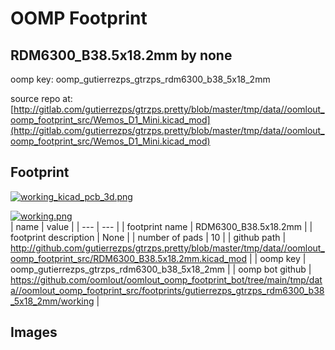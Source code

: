 # OOMP Footprint  
## RDM6300_B38.5x18.2mm  by none  
  
oomp key: oomp_gutierrezps_gtrzps_rdm6300_b38_5x18_2mm  
  
source repo at: [http://gitlab.com/gutierrezps/gtrzps.pretty/blob/master/tmp/data//oomlout_oomp_footprint_src/Wemos_D1_Mini.kicad_mod](http://gitlab.com/gutierrezps/gtrzps.pretty/blob/master/tmp/data//oomlout_oomp_footprint_src/Wemos_D1_Mini.kicad_mod)  
## Footprint  
  
[![working_kicad_pcb_3d.png](working_kicad_pcb_3d_600.png)](working_kicad_pcb_3d.png)  
  
[![working.png](working_600.png)](working.png)  
| name | value | 
| --- | --- | 
| footprint name | RDM6300_B38.5x18.2mm | 
| footprint description | None | 
| number of pads | 10 | 
| github path | http://github.com/gutierrezps/gtrzps.pretty/blob/master/tmp/data//oomlout_oomp_footprint_src/RDM6300_B38.5x18.2mm.kicad_mod | 
| oomp key | oomp_gutierrezps_gtrzps_rdm6300_b38_5x18_2mm | 
| oomp bot github | https://github.com/oomlout/oomlout_oomp_footprint_bot/tree/main/tmp/data//oomlout_oomp_footprint_src/footprints/gutierrezps_gtrzps_rdm6300_b38_5x18_2mm/working | 
## Images  
